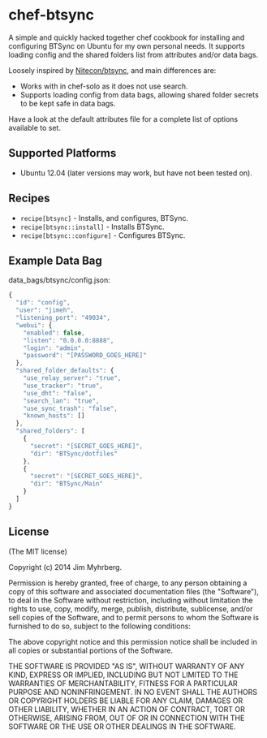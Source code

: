 # chef-btsync

A simple and quickly hacked together chef cookbook for installing and
configuring BTSync on Ubuntu for my own personal needs. It supports loading
config and the shared folders list from attributes and/or data bags.

Loosely inspired by [Nitecon/btsync](https://github.com/Nitecon/btsync), and
main differences are:

- Works with in chef-solo as it does not use search.
- Supports loading config from data bags, allowing shared folder secrets to be
  kept safe in data bags.

Have a look at the default attributes file for a complete list of options
available to set.


## Supported Platforms

- Ubuntu 12.04 (later versions may work, but have not been tested on).


## Recipes

- `recipe[btsync]` - Installs, and configures, BTSync.
- `recipe[btsync::install]` - Installs BTSync.
- `recipe[btsync::configure]` - Configures BTSync.


## Example Data Bag

data_bags/btsync/config.json:

```javascript
{
  "id": "config",
  "user": "jimeh",
  "listening_port": "49034",
  "webui": {
    "enabled": false,
    "listen": "0.0.0.0:8888",
    "login": "admin",
    "password": "[PASSWORD_GOES_HERE]"
  },
  "shared_folder_defaults": {
    "use_relay_server": "true",
    "use_tracker": "true",
    "use_dht": "false",
    "search_lan": "true",
    "use_sync_trash": "false",
    "known_hosts": []
  },
  "shared_folders": [
    {
      "secret": "[SECRET_GOES_HERE]",
      "dir": "BTSync/dotfiles"
    },
    {
      "secret": "[SECRET_GOES_HERE]",
      "dir": "BTSync/Main"
    }
  ]
}
```

## License

(The MIT license)

Copyright (c) 2014 Jim Myhrberg.

Permission is hereby granted, free of charge, to any person obtaining a copy
of this software and associated documentation files (the "Software"), to deal
in the Software without restriction, including without limitation the rights
to use, copy, modify, merge, publish, distribute, sublicense, and/or sell
copies of the Software, and to permit persons to whom the Software is
furnished to do so, subject to the following conditions:

The above copyright notice and this permission notice shall be included in all
copies or substantial portions of the Software.

THE SOFTWARE IS PROVIDED "AS IS", WITHOUT WARRANTY OF ANY KIND, EXPRESS OR
IMPLIED, INCLUDING BUT NOT LIMITED TO THE WARRANTIES OF MERCHANTABILITY,
FITNESS FOR A PARTICULAR PURPOSE AND NONINFRINGEMENT. IN NO EVENT SHALL THE
AUTHORS OR COPYRIGHT HOLDERS BE LIABLE FOR ANY CLAIM, DAMAGES OR OTHER
LIABILITY, WHETHER IN AN ACTION OF CONTRACT, TORT OR OTHERWISE, ARISING FROM,
OUT OF OR IN CONNECTION WITH THE SOFTWARE OR THE USE OR OTHER DEALINGS IN THE
SOFTWARE.
